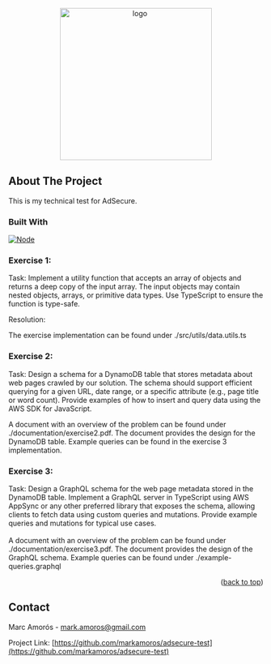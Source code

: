 <!-- PROJECT LOGO -->
<br />
<div align="center">
  <a>
    <img src="https://images.crunchbase.com/image/upload/c_lpad,h_256,w_256,f_auto,q_auto:eco,dpr_1/she3wanxaq73r28jpcff" alt="logo" width="300">
  </a>
</div>

<!-- ABOUT THE PROJECT -->
## About The Project

This is my technical test for AdSecure.

### Built With

[![Node][Nodejs.org]][Nodejs-url]

### Exercise 1:

Task: Implement a utility function that accepts an array of objects and returns a deep copy of
the input array. The input objects may contain nested objects, arrays, or primitive data types.
Use TypeScript to ensure the function is type-safe.

Resolution:

The exercise implementation can be found under ./src/utils/data.utils.ts

### Exercise 2:

Task: Design a schema for a DynamoDB table that stores metadata about web pages crawled
by our solution. The schema should support efficient querying for a given URL, date range, or a
specific attribute (e.g., page title or word count). Provide examples of how to insert and query
data using the AWS SDK for JavaScript.

A document with an overview of the problem can be found under ./documentation/exercise2.pdf.
The document provides the design for the DynamoDB table. Example queries can be found in the exercise 3 implementation.

### Exercise 3:

Task: Design a GraphQL schema for the web page metadata stored in the DynamoDB table.
Implement a GraphQL server in TypeScript using AWS AppSync or any other preferred library
that exposes the schema, allowing clients to fetch data using custom queries and mutations.
Provide example queries and mutations for typical use cases.
<br>
<br>
A document with an overview of the problem can be found under ./documentation/exercise3.pdf.
The document provides the design of the GraphQL schema. Example queries can be found under ./example-queries.graphql

<p align="right">(<a href="#readme-top">back to top</a>)</p>

<!-- CONTACT -->
## Contact

Marc Amorós - mark.amoros@gmail.com

Project Link: [https://github.com/markamoros/adsecure-test](https://github.com/markamoros/adsecure-test)

<!-- MARKDOWN LINKS & IMAGES -->
<!-- https://www.markdownguide.org/basic-syntax/#reference-style-links -->
[Nodejs.org]: https://img.shields.io/badge/Node.js-43853D?style=for-the-badge&logo=node.js&logoColor=white
[Nodejs-url]: https://nodejs.org
[Express.com]: https://img.shields.io/badge/Express.js-404D59?style=for-the-badge
[Express-url]: https://expressjs.com


